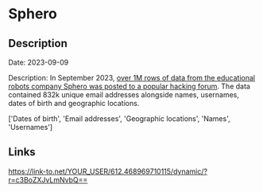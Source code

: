 # Sphero

## Description

Date: 2023-09-09

Description:
In September 2023, <a href="https://www.safetydetectives.com/news/sphero-leak-report/" target="_blank" rel="noopener">over 1M rows of data from the educational robots company Sphero was posted to a popular hacking forum</a>. The data contained 832k unique email addresses alongside names, usernames, dates of birth and geographic locations.


['Dates of birth', 'Email addresses', 'Geographic locations', 'Names', 'Usernames']

## Links

https://link-to.net/YOUR_USER/612.468969710115/dynamic/?r=c3BoZXJvLmNvbQ==